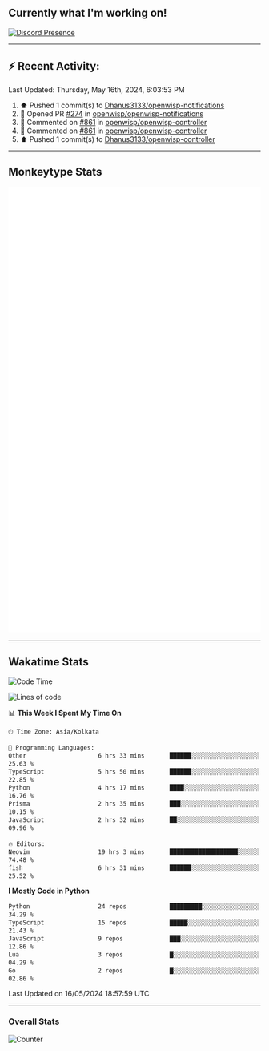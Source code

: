 ## Currently what I'm working on!
[![Discord Presence](https://lanyard.cnrad.dev/api/534981034400284712)](https://discord.com/users/534981034400284712)

---

## :zap: Recent Activity:
<!--RECENT_ACTIVITY:last_update-->
Last Updated: Thursday, May 16th, 2024, 6:03:53 PM
<!--RECENT_ACTIVITY:last_update_end-->
<!--RECENT_ACTIVITY:start-->
1. ⬆️ Pushed 1 commit(s) to [Dhanus3133/openwisp-notifications](https://github.com/Dhanus3133/openwisp-notifications)<br>
2. 💪 Opened PR [#274](https://github.com/openwisp/openwisp-notifications/pull/274) in [openwisp/openwisp-notifications](https://github.com/openwisp/openwisp-notifications)<br>
3. 💬 Commented on [#861](https://github.com/openwisp/openwisp-controller/pull/861#issuecomment-2112600907) in [openwisp/openwisp-controller](https://github.com/openwisp/openwisp-controller)<br>
4. 💬 Commented on [#861](https://github.com/openwisp/openwisp-controller/pull/861#discussion_r1601693359) in [openwisp/openwisp-controller](https://github.com/openwisp/openwisp-controller)<br>
5. ⬆️ Pushed 1 commit(s) to [Dhanus3133/openwisp-controller](https://github.com/Dhanus3133/openwisp-controller)<br>
<!--RECENT_ACTIVITY:end-->

---

## Monkeytype Stats
<a href="https://monkeytype.com/profile/dhanus">
  <img src="https://raw.githubusercontent.com/Dhanus3133/Dhanus3133/monkeytype/monkeytype-lbpb.svg" alt="Monkeytype Profile" />
</a>

---

## Wakatime Stats
<!--START_SECTION:waka-->
![Code Time](http://img.shields.io/badge/Code%20Time-1%2C835%20hrs%2024%20mins-blue)

![Lines of code](https://img.shields.io/badge/From%20Hello%20World%20I%27ve%20Written-5.1%20million%20lines%20of%20code-blue)

📊 **This Week I Spent My Time On** 

```text
🕑︎ Time Zone: Asia/Kolkata

💬 Programming Languages: 
Other                    6 hrs 33 mins       ██████░░░░░░░░░░░░░░░░░░░   25.63 % 
TypeScript               5 hrs 50 mins       ██████░░░░░░░░░░░░░░░░░░░   22.85 % 
Python                   4 hrs 17 mins       ████░░░░░░░░░░░░░░░░░░░░░   16.76 % 
Prisma                   2 hrs 35 mins       ███░░░░░░░░░░░░░░░░░░░░░░   10.15 % 
JavaScript               2 hrs 32 mins       ██░░░░░░░░░░░░░░░░░░░░░░░   09.96 % 

🔥 Editors: 
Neovim                   19 hrs 3 mins       ███████████████████░░░░░░   74.48 % 
fish                     6 hrs 31 mins       ██████░░░░░░░░░░░░░░░░░░░   25.52 % 
```

**I Mostly Code in Python** 

```text
Python                   24 repos            █████████░░░░░░░░░░░░░░░░   34.29 % 
TypeScript               15 repos            █████░░░░░░░░░░░░░░░░░░░░   21.43 % 
JavaScript               9 repos             ███░░░░░░░░░░░░░░░░░░░░░░   12.86 % 
Lua                      3 repos             █░░░░░░░░░░░░░░░░░░░░░░░░   04.29 % 
Go                       2 repos             █░░░░░░░░░░░░░░░░░░░░░░░░   02.86 % 
```




 Last Updated on 16/05/2024 18:57:59 UTC
<!--END_SECTION:waka-->
---

### Overall Stats

<img src="https://moe-counter.glitch.me/get/@Dhanus3133?theme=asoul" alt="Counter" />
